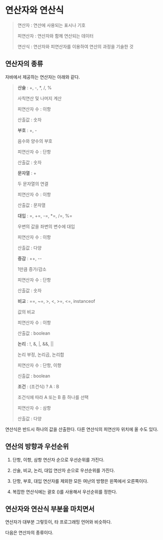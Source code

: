 # 연산자와 연산식
> 연산자 : 연산에 사용되는 표시나 기호
>
> 피연산자 : 연산자와 함께 연산되는 데이터
>
> 연산식 : 연산자와 피연산자를 이용하여 연산의 과정을 기술한 것

## 연산자의 종류
자바에서 제공하는 연산자는 아래와 같다.

> **산술** : +, -, *, /, %
> 
> 사칙연산 및 나머지 계산
>
> 피연산자 수 : 이항
>
> 산출값 : 숫자
>
> **부호** : +, -
>
> 음수와 양수의 부호
>
> 피연산자 수 : 단항
>
> 산출값 : 숫자
>
> **문자열** : +
>
> 두 문자열의 연결
>
> 피연산자 수 : 이항
>
> 산출값 : 문자열
> 
> **대입** : =, +=, -=, *=, /=, %=
>
> 우변의 값을 좌변의 변수에 대입
>
> 피연산자 수 : 이항
>
> 산출값 : 다양
>
> **증감** : ++, --
>
> 1만큼 증가/감소
>
> 피연산자 수 : 단항
>
> 산출값 : 숫자
>
> **비교** : ==, ~=, >, <, >=, <=, instanceof
>
> 값의 비교
>
> 피연산자 수 : 이항
>
> 산출값 : boolean
>
> **논리** : !, &, |, &&, ||
>
> 논리 부정, 논리곱, 논리합
>
> 피연산자 수 : 단항, 이항
>
> 신출값 : boolean
>
> **조건** : (조건식) ? A : B
>
> 조건식에 따라 A 또는 B 중 하나를 선택
>
> 피연산자 수 : 삼항
>
> 산출값 : 다양

연산식은 반드시 하나의 값을 산출한다. 다른 연산식의 피연산자 위치에 올 수도 있다.

## 연산의 방향과 우선순위

1. 단항, 이항, 삼항 연산자 순으로 우선순위를 가진다.

2. 산술, 비교, 논리, 대입 연산자 순으로 우선순위를 가진다.

3. 단항, 부호, 대입 연산자를 제외한 모든 여난의 방향은 왼쪽에서 오른쪽이다.

4. 복잡한 연산식에는 괄호 ()를 사용해서 우선순위를 정한다.

## 연산자와 연산식 부분을 마치면서
연산자가 대부분 그렇듯이, 타 프로그래밍 언어와 비슷하다.

다음은 연산자의 종류이다.
